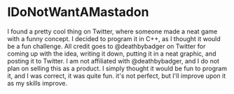 # IDoNotWantAMastadon

I found a pretty cool thing on Twitter, where someone made a neat game with a funny concept. I decided to program it in C++, as I thought it would be a fun challenge. All credit goes to @deathbybadger on Twitter for coming up with the idea, writing it down, putting it in a neat graphic, and posting it to Twitter. I am not affiliated with @deathbybadger, and I do not plan on selling this as a product. I simply thought it would be fun to program it, and I was correct, it was quite fun. it's not perfect, but I'll improve upon it as my skills improve. 
